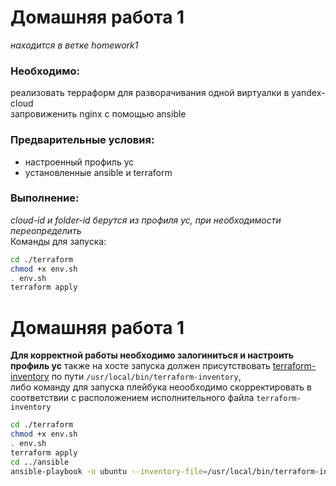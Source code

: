# Домашняя работа 1
*находится в ветке homework1*  
### Необходимо:  
реализовать терраформ для разворачивания одной виртуалки в yandex-cloud  
запровиженить nginx с помощью ansible  
### Предварительные условия:
- настроенный профиль yc
- установленные ansible и terraform
### Выполнение:  
*cloud-id и folder-id берутся из профиля yc, при необходимости переопределить*  
Команды для запуска:  
```sh
cd ./terraform
chmod +x env.sh
. env.sh
terraform apply
```

# Домашняя работа 1
**Для корректной работы необходимо залогиниться и настроить профиль yc**
также на хосте запуска должен присутствовать [terraform-inventory](https://github.com/adammck/terraform-inventory) по пути `/usr/local/bin/terraform-inventory`,  
либо команду для запуска плейбука неообходимо скорректировать в соответствии с расположением исполнительного файла `terraform-inventory`
```sh
cd ./terraform
chmod +x env.sh
. env.sh
terraform apply
cd ../ansible
ansible-playbook -u ubuntu --inventory-file=/usr/local/bin/terraform-inventory run.yml
```